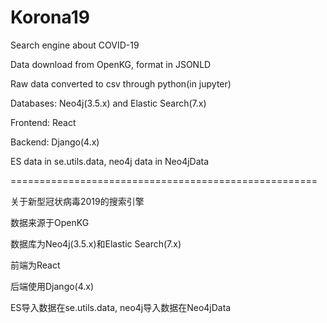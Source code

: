 # Korona19
Search engine about COVID-19

Data download from OpenKG, format in JSONLD

Raw data converted to csv through python(in jupyter)


Databases: Neo4j(3.5.x) and Elastic Search(7.x)

Frontend: React

Backend: Django(4.x)

ES data in se.utils.data, neo4j data in Neo4jData


=====================================================


关于新型冠状病毒2019的搜索引擎

数据来源于OpenKG


数据库为Neo4j(3.5.x)和Elastic Search(7.x)

前端为React

后端使用Django(4.x)

ES导入数据在se.utils.data, neo4j导入数据在Neo4jData

